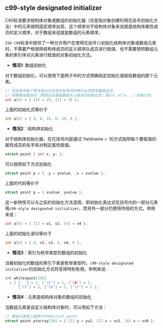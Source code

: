## c99-style designated initializer

C90标准要求结构体对象或数组的初始化器（应是指对象创建时用花括号初始化方法）中的元素按照固定顺序出现，这个顺序对于结构体对象来说就是结构体属性成员的定义顺序，对于数组来说就是数组的元素顺序。

`ISO C99`标准中提供了一种允许用户在使用花括号`{}`初始化结构体对象或数组元素时，不需要严格按照结构体成员的定义顺序队成员进行赋值、也不需要按照数组元素的索引序对元素进行赋值的对象初始化方法。


* **情况1**: 数组初始化

对于数组初始化，可以使用下面例子中的方式明确指定初始化值赋给数组的那个元素。

```c
// 花括号中每个等号表达式左侧方括号内的索引必须是常量表达式，
// 即便数组是自动（猜想应该是指数组大小是自动初始化的，即int a[]=...）初始化的
int a[6] = { [4] = 29, [2] = 15 };
```

上面的初始化式等价于

```c
int a[6] = { 0, 0, 15, 0, 29, 0 };
```

* **情况2**：结构体初始化

对于结构体初始化器，在花括号内部通过‘.fieldname = ’的方式指明每个要赋值的属性成员的名字来对制定属性赋值。

```c
struct point { int x, y; };
```

可以按照如下方式初始化

```c
struct point p = { .y = yvalue, .x = xvalue };
```

上面的代码等价于

```c
struct point p = { xvalue, yvalue };
```

这一新特性可以与之前的初始化方法混用，即初始化表达式花括号内的一部分元素用`c99-style designated initializer`，而另外一部分仍使用传统的方式。举例来说：

```c
int a[6] = { [1] = v1, v2, [4] = v4 };
```

上面的初始化语句等价于

```c
int a[6] = { 0, v1, v2, 0, v4, 0 };
```

* **情况3**：索引为枚举类型的数组的初始化

当被初始化的数组的索引下表是枚举类型时，`c99-style designated initializer`的初始化方式将变得特别有用。举例来说:

```c
int whitespace[256]
  = { [' '] = 1, ['\t'] = 1, ['\h'] = 1,
      ['\f'] = 1, ['\n'] = 1, ['\r'] = 1 };
```

* **情况4**：元素是结构体对象的数组的初始化

当数组元素是自定义结构体对象时，可以用如下方法：

```c
// 数组元素是上面例子中的struct point
struct point ptarray[10] = { [2].y = yv2, [2].x = xv2, [0].x = xv0 };
```


